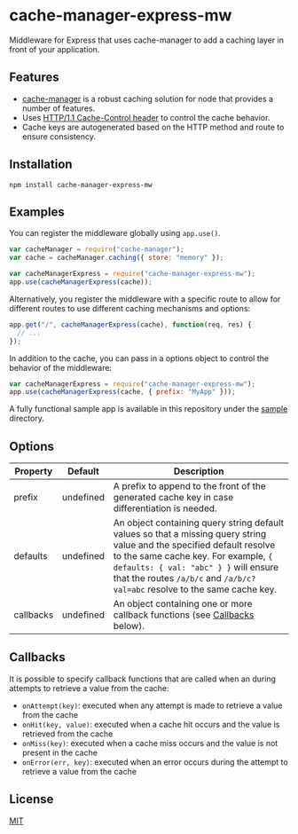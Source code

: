 # cache-manager-express-mw

Middleware for Express that uses cache-manager to add a caching layer in front of your application.

## Features

* [cache-manager](https://github.com/BryanDonovan/node-cache-manager) is a robust caching solution for node that provides a number of features.
* Uses [HTTP/1.1 Cache-Control header](https://www.w3.org/Protocols/rfc2616/rfc2616-sec14.html#sec14.9) to control the cache behavior.
* Cache keys are autogenerated based on the HTTP method and route to ensure consistency.

## Installation

    npm install cache-manager-express-mw

## Examples

You can register the middleware globally using ```app.use()```.
```js
var cacheManager = require("cache-manager");
var cache = cacheManager.caching({ store: "memory" });

var cacheManagerExpress = require("cache-manager-express-mw");
app.use(cacheManagerExpress(cache));
```

Alternatively, you register the middleware with a specific route to allow for different routes to use different caching mechanisms and options:
```js
app.get("/", cacheManagerExpress(cache), function(req, res) {
  // ...
});
```

In addition to the cache, you can pass in a options object to control the behavior of the middleware:
```js
var cacheManagerExpress = require("cache-manager-express-mw");
app.use(cacheManagerExpress(cache, { prefix: "MyApp" }));
```

A fully functional sample app is available in this repository under the [sample](sample) directory.

## Options

| Property  | Default   | Description                                                                                   |
| ----------|-----------|-----------------------------------------------------------------------------------------------|
| prefix    | undefined | A prefix to append to the front of the generated cache key in case differentiation is needed. |
| defaults  | undefined | An object containing query string default values so that a missing query string value and the specified default resolve to the same cache key. For example, ```{ defaults: { val: "abc" } }``` will ensure that the routes ```/a/b/c``` and ```/a/b/c?val=abc``` resolve to the same cache key.|
| callbacks | undefined | An object containing one or more callback functions (see [Callbacks](##Callbacks) below).

## Callbacks

It is possible to specify callback functions that are called when an during attempts to retrieve a value from the cache:

* `onAttempt(key)`: executed when any attempt is made to retrieve a value from the cache
* `onHit(key, value)`: executed when a cache hit occurs and the value is retrieved from the cache
* `onMiss(key)`: executed when a cache miss occurs and the value is not present in the cache
* `onError(err, key)`: executed when an error occurs during the attempt to retrieve a value from the cache

## License

[MIT](LICENSE)
